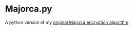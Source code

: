 # Majorca.py

A python version of my [original Majorca encryption algorithm](https://github.com/jackdalton/majorca).
